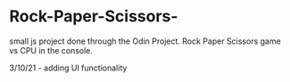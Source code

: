 # Rock-Paper-Scissors-
small js project done through the Odin Project. Rock Paper Scissors game vs CPU in the console.

3/10/21 - adding UI functionality 